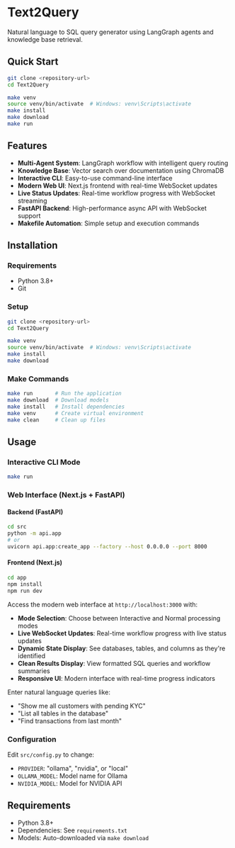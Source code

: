 # Text2Query

Natural language to SQL query generator using LangGraph agents and knowledge base retrieval.

## Quick Start

```bash
git clone <repository-url>
cd Text2Query

make venv
source venv/bin/activate  # Windows: venv\Scripts\activate
make install
make download
make run
```

## Features

- **Multi-Agent System**: LangGraph workflow with intelligent query routing
- **Knowledge Base**: Vector search over documentation using ChromaDB
- **Interactive CLI**: Easy-to-use command-line interface
- **Modern Web UI**: Next.js frontend with real-time WebSocket updates
- **Live Status Updates**: Real-time workflow progress with WebSocket streaming
- **FastAPI Backend**: High-performance async API with WebSocket support
- **Makefile Automation**: Simple setup and execution commands

## Installation

### Requirements

- Python 3.8+
- Git

### Setup

```bash
git clone <repository-url>
cd Text2Query

make venv
source venv/bin/activate  # Windows: venv\Scripts\activate
make install
make download
```

### Make Commands

```bash
make run       # Run the application
make download  # Download models
make install   # Install dependencies
make venv      # Create virtual environment
make clean     # Clean up files
```

## Usage

### Interactive CLI Mode

```bash
make run
```

### Web Interface (Next.js + FastAPI)

#### Backend (FastAPI)

```bash
cd src
python -m api.app
# or
uvicorn api.app:create_app --factory --host 0.0.0.0 --port 8000
```

#### Frontend (Next.js)

```bash
cd app
npm install
npm run dev
```

Access the modern web interface at `http://localhost:3000` with:

- **Mode Selection**: Choose between Interactive and Normal processing modes
- **Live WebSocket Updates**: Real-time workflow progress with live status updates
- **Dynamic State Display**: See databases, tables, and columns as they're identified
- **Clean Results Display**: View formatted SQL queries and workflow summaries
- **Responsive UI**: Modern interface with real-time progress indicators

Enter natural language queries like:

- "Show me all customers with pending KYC"
- "List all tables in the database"
- "Find transactions from last month"

### Configuration

Edit `src/config.py` to change:

- `PROVIDER`: "ollama", "nvidia", or "local"
- `OLLAMA_MODEL`: Model name for Ollama
- `NVIDIA_MODEL`: Model for NVIDIA API

## Requirements

- Python 3.8+
- Dependencies: See `requirements.txt`
- Models: Auto-downloaded via `make download`
